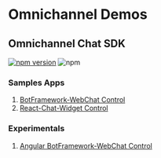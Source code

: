 # Omnichannel Demos

## Omnichannel Chat SDK
[![npm version](https://badge.fury.io/js/%40microsoft%2Fomnichannel-chat-sdk.svg)](https://badge.fury.io/js/%40microsoft%2Fomnichannel-chat-sdk)
![npm](https://img.shields.io/npm/dm/@microsoft/omnichannel-chat-sdk)

### Samples Apps

1. [BotFramework-WebChat Control](https://demo.edwardtran.me/omnichannel-chat-sdk/botframework-webchat-control/index.html)
1. [React-Chat-Widget Control](https://demo.edwardtran.me/omnichannel-chat-sdk/react-chat-widget-control/index.html)


### Experimentals
1. [Angular BotFramework-WebChat Control](https://demo.edwardtran.me/omnichannel-chat-sdk/angular-botframework-webchat-control/index.html)